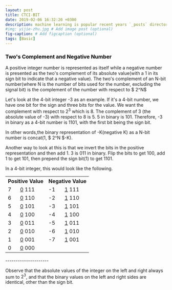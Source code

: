 ```yaml
---
layout: post
title: CTCI-BIT
date: 2019-02-06 16:32:20 +0300
description: machine learning is popular recent years `_posts` directory. Go ahead and edit it and re-build the site to see your changes. # Add post description (optional)
#img: yijie-zhu.jpg # Add image post (optional)
fig-caption: # Add figcaption (optional)
tags: [Basic]
---
```


### <font color='black'>Two's Complement and Negative Number</font>

A positive integer number is represented as itself while a negative number is presented as the two's complement of its absolute value(with a 1 in its sign bit to indicate that a negative value). The two's complement of an N-bit number(where N is the number of bits used for the number, excluding the signal bit) is the complement of the number with respect to $ 2^N$

Let's look at the 4-bit integer -3 as an example. If it's a 4-bit number, we have one bit for the sign and three bits for the value. We want the complement with respect to $2^3$ which is 8. The complement of 3 (the absolute value of -3) with respect to 8 is 5. 5 in binary is 101. Therefore, -3 in binary as a 4-bit number is 1101, with the first bit being the sign bit.

In other words,the binary representation of -K(negative K) as a N-bit number is concat(1, $ 2^N $-K).

Another way to look at this  is that we invert the bits in the positive representation  and then add 1. 3 is 011 in binary. Flip the bits to get 100, add 1 to get 101, then prepend the sign bit(1) to get 1101.

In a 4-bit integer, this would look like the following.

<table>
    <tr>
        <th colspan="2">Positive Value</th>
        <th colspan="2">Negative Value</th>
    </tr>
    <tr>
        <td>7</td>
        <td><u>0</u> 111</td>
        <td>-1</td>
        <td><u>1</u> 111</td>
    </tr>
    <tr>
        <td>6</td>
        <td><u>0</u> 110</td>
        <td>-2</td>
        <td><u>1</u> 110</td>
    </tr>
    <tr>
        <td>5</td>
        <td><u>0</u> 101</td>
        <td>-3</td>
        <td><u>1</u> 101</td>
    </tr>
    <tr>
        <td>4</td>
        <td><u>0</u> 100</td>
        <td>-4</td>
        <td><u>1</u> 100</td>
    </tr>
    <tr>
        <td>3</td>
        <td><u>0</u> 011</td>
        <td>-5</td>
        <td><u>1</u> 011</td>
    </tr>
        <tr>
        <td>2</td>
        <td><u>0</u> 010</td>
        <td>-6</td>
        <td><u>1</u> 010</td>
    </tr>
    <tr>
        <td>1</td>
        <td><u>0</u> 001</td>
        <td>-7</td>
        <td><u>1</u> 001</td>
    </tr>
    <tr>
        <td>0</td>
        <td><u>0</u> 000</td>
        <td> </td>
        <td> </td>
    </tr>
</table>
---------------------

Observe that the absolute values of the integer on the left and right always sum to $2^3$, and that the binary values on the left and right sides are identical, other than the sign bit.
